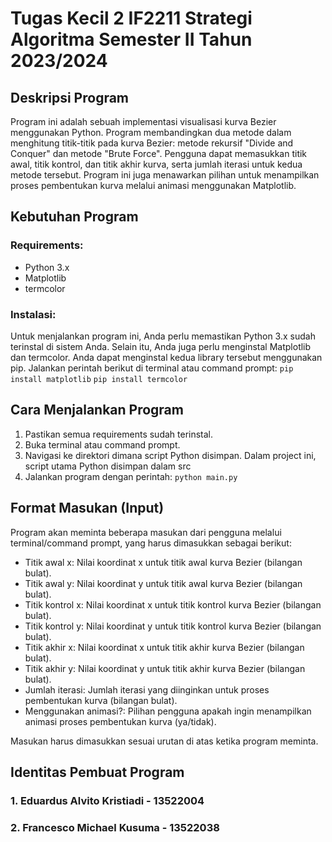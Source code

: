 # Tugas Kecil 2 IF2211 Strategi Algoritma Semester II Tahun 2023/2024

## Deskripsi Program

Program ini adalah sebuah implementasi visualisasi kurva Bezier menggunakan Python. Program membandingkan dua metode dalam menghitung titik-titik pada kurva Bezier: metode rekursif "Divide and Conquer" dan metode "Brute Force". Pengguna dapat memasukkan titik awal, titik kontrol, dan titik akhir kurva, serta jumlah iterasi untuk kedua metode tersebut. Program ini juga menawarkan pilihan untuk menampilkan proses pembentukan kurva melalui animasi menggunakan Matplotlib.

## Kebutuhan Program

### Requirements:

- Python 3.x
- Matplotlib
- termcolor

### Instalasi:

Untuk menjalankan program ini, Anda perlu memastikan Python 3.x sudah terinstal di sistem Anda. Selain itu, Anda juga perlu menginstal Matplotlib dan termcolor. Anda dapat menginstal kedua library tersebut menggunakan pip. Jalankan perintah berikut di terminal atau command prompt:
`pip install matplotlib`
`pip install termcolor`

## Cara Menjalankan Program

1. Pastikan semua requirements sudah terinstal.
2. Buka terminal atau command prompt.
3. Navigasi ke direktori dimana script Python disimpan. Dalam project ini, script utama Python disimpan dalam src
4. Jalankan program dengan perintah:
   `python main.py`

## Format Masukan (Input)

Program akan meminta beberapa masukan dari pengguna melalui terminal/command prompt, yang harus dimasukkan sebagai berikut:

- Titik awal x: Nilai koordinat x untuk titik awal kurva Bezier (bilangan bulat).
- Titik awal y: Nilai koordinat y untuk titik awal kurva Bezier (bilangan bulat).
- Titik kontrol x: Nilai koordinat x untuk titik kontrol kurva Bezier (bilangan bulat).
- Titik kontrol y: Nilai koordinat y untuk titik kontrol kurva Bezier (bilangan bulat).
- Titik akhir x: Nilai koordinat x untuk titik akhir kurva Bezier (bilangan bulat).
- Titik akhir y: Nilai koordinat y untuk titik akhir kurva Bezier (bilangan bulat).
- Jumlah iterasi: Jumlah iterasi yang diinginkan untuk proses pembentukan kurva (bilangan bulat).
- Menggunakan animasi?: Pilihan pengguna apakah ingin menampilkan animasi proses pembentukan kurva (ya/tidak).

Masukan harus dimasukkan sesuai urutan di atas ketika program meminta.

## Identitas Pembuat Program

### 1. Eduardus Alvito Kristiadi - 13522004

### 2. Francesco Michael Kusuma - 13522038
